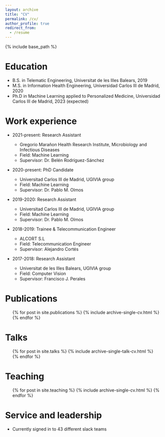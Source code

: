 ```yaml
---
layout: archive
title: "CV"
permalink: /cv/
author_profile: true
redirect_from:
  - /resume
---
```


{% include base_path %}

Education
======
* B.S. in Telematic Engineering, Universitat de les Illes Balears, 2019
* M.S. in Information Health Engineering, Universidad Carlos III de Madrid, 2020
* Ph.D in Machine Learning applied to Personalized Medicine, Universidad Carlos III de Madrid, 2023 (expected)

Work experience
======
* 2021-present: Research Assistant
  * Gregorio Marañon Health Research Institute, Microbiology and Infectious Diseases
  * Field: Machine Learning
  * Supervisor: Dr. Belén Rodríguez-Sánchez

* 2020-present: PhD Candidate
  * Universitad Carlos III de Madrid, UGIVIA group
  * Field: Machine Learning
  * Supervisor: Dr. Pablo M. Olmos

* 2019-2020: Research Assistant
  * Universitad Carlos III de Madrid, UGIVIA group
  * Field: Machine Learning
  * Supervisor: Dr. Pablo M. Olmos
  
* 2018-2019: Trainee & Telecommunication Engineer
  * ALCORT S.L
  * Field: Telecommunication Engineer
  * Supervisor: Alejandro Cortés

* 2017-2018: Research Assistant
  * Universitat de les Illes Balears, UGIVIA group
  * Field: Computer Vision
  * Supervisor: Francisco J. Perales

Publications
======
  <ul>{% for post in site.publications %}
    {% include archive-single-cv.html %}
  {% endfor %}</ul>
  
Talks
======
  <ul>{% for post in site.talks %}
    {% include archive-single-talk-cv.html %}
  {% endfor %}</ul>
  
Teaching
======
  <ul>{% for post in site.teaching %}
    {% include archive-single-cv.html %}
  {% endfor %}</ul>
  
Service and leadership
======
* Currently signed in to 43 different slack teams
